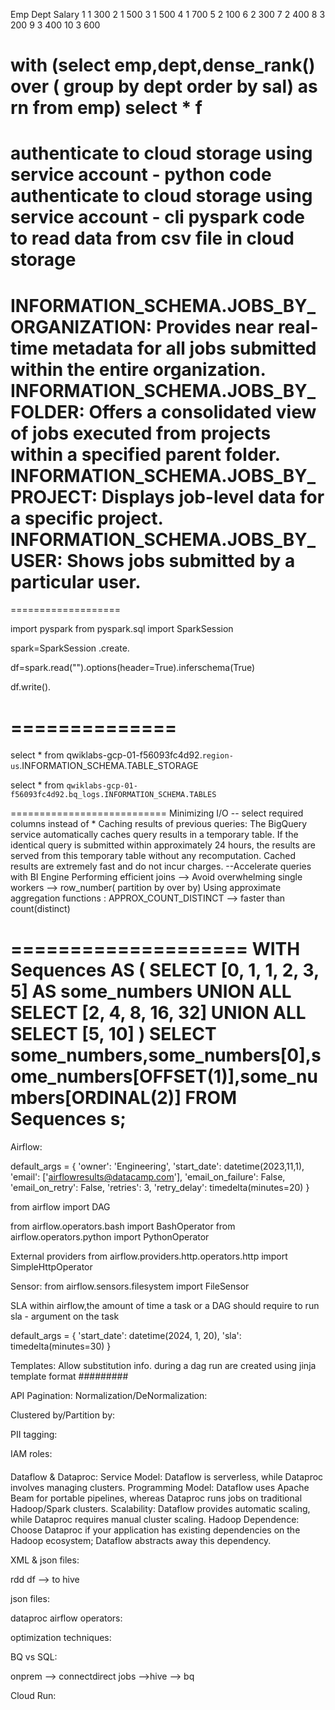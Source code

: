 Emp	Dept	Salary
1	1	300
2	1	500
3	1	500
4	1	700
5	2	100
6	2	300
7	2	400
8	3	200
9	3	400
10	3	600

with 
(select emp,dept,dense_rank() over ( group by dept order by sal) as rn from emp)
select * f
===============================
authenticate to cloud storage using service account - python code
authenticate to cloud storage using service account - cli
pyspark code to read data from csv file in cloud storage
======================
INFORMATION_SCHEMA.JOBS_BY_ORGANIZATION: Provides near real-time metadata for all jobs submitted within the entire organization.
INFORMATION_SCHEMA.JOBS_BY_FOLDER: Offers a consolidated view of jobs executed from projects within a specified parent folder. 
INFORMATION_SCHEMA.JOBS_BY_PROJECT: Displays job-level data for a specific project.
INFORMATION_SCHEMA.JOBS_BY_USER: Shows jobs submitted by a particular user.
===================================

===================

import pyspark
from pyspark.sql import SparkSession


spark=SparkSession
     .create.
	 
df=spark.read("").options(header=True).inferschema(True)

df.write().


==============
=========================

select * from qwiklabs-gcp-01-f56093fc4d92.`region-us`.INFORMATION_SCHEMA.TABLE_STORAGE

select * from `qwiklabs-gcp-01-f56093fc4d92.bq_logs.INFORMATION_SCHEMA.TABLES`

===========================
Minimizing I/O -- select required columns instead of *
Caching results of previous queries:
   The BigQuery service automatically caches query results in a temporary table. 
   If the identical query is submitted within approximately 24 hours, the results are served from this temporary table without any recomputation.
   Cached results are extremely fast and do not incur charges.
   --Accelerate queries with BI Engine
Performing efficient joins --> 
Avoid overwhelming single workers --> row_number( partition by over by)
Using approximate aggregation functions : APPROX_COUNT_DISTINCT --> faster than count(distinct)

====================
WITH
  Sequences AS (
    SELECT [0, 1, 1, 2, 3, 5] AS some_numbers 
    UNION ALL
    SELECT [2, 4, 8, 16, 32] 
    UNION ALL
    SELECT [5, 10]
  )
SELECT some_numbers,some_numbers[0],some_numbers[OFFSET(1)],some_numbers[ORDINAL(2)]
FROM Sequences s;
====================================

Airflow:

default_args = {
  'owner': 'Engineering',
  'start_date': datetime(2023,11,1),
  'email': ['airflowresults@datacamp.com'],
  'email_on_failure': False,
  'email_on_retry': False,
  'retries': 3,
  'retry_delay': timedelta(minutes=20)
}


from airflow import DAG

from airflow.operators.bash import BashOperator
from airflow.operators.python import PythonOperator

External providers
from airflow.providers.http.operators.http import SimpleHttpOperator

Sensor:
from airflow.sensors.filesystem import FileSensor


SLA
within airflow,the amount of time a task or a DAG should require to run
sla - argument on the task

default_args = {
  'start_date': datetime(2024, 1, 20),
  'sla': timedelta(minutes=30)
}

Templates:
Allow substitution info. during a dag run
are created using jinja template format
#########

API Pagination:
Normalization/DeNormalization:

Clustered by/Partition by:

PII tagging:

IAM roles:
####
Dataflow & Dataproc:
Service Model: Dataflow is serverless, while Dataproc involves managing clusters. 
Programming Model: Dataflow uses Apache Beam for portable pipelines, whereas Dataproc runs jobs on traditional Hadoop/Spark clusters. 
Scalability: Dataflow provides automatic scaling, while Dataproc requires manual cluster scaling. 
Hadoop Dependence: Choose Dataproc if your application has existing dependencies on the Hadoop ecosystem; Dataflow abstracts away this dependency. 


XML & json files:

rdd
df --> to hive

json files:

dataproc airflow operators:

optimization techniques:

BQ vs SQL:

onprem --> connectdirect jobs -->hive --> bq

Cloud Run:


